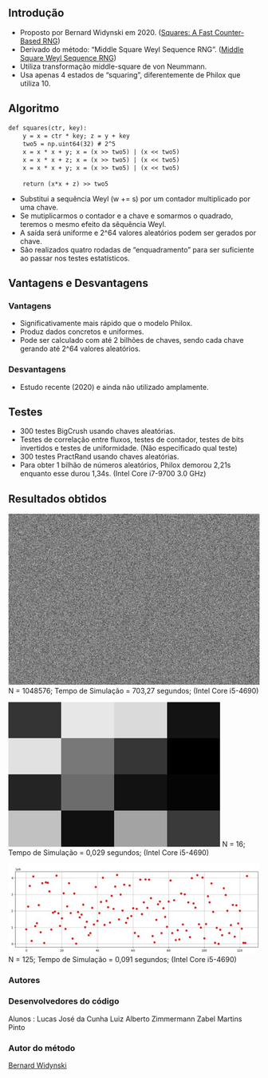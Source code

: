 ## Introdução

- Proposto por Bernard Widynski em 2020. ([Squares: A Fast Counter-Based RNG](https://arxiv.org/abs/2004.06278))
- Derivado do método: “Middle Square Weyl Sequence RNG”. ([Middle Square Weyl Sequence RNG](https://arxiv.org/abs/1704.00358))
- Utiliza transformação middle-square de von Neummann.
- Usa apenas 4 estados de “squaring”, diferentemente de Philox que utiliza 10.


## Algoritmo

```
def squares(ctr, key):
    y = x = ctr * key; z = y + key
    two5 = np.uint64(32) # 2^5
    x = x * x + y; x = (x >> two5) | (x << two5)
    x = x * x + z; x = (x >> two5) | (x << two5)
    x = x * x + y; x = (x >> two5) | (x << two5)

    return (x*x + z) >> two5    
```
- Substitui a sequência Weyl (w += s) por um contador multiplicado por uma chave.
- Se mutiplicarmos o contador e a chave e somarmos o quadrado, teremos o mesmo efeito da sêquência Weyl.
- A saída será uniforme e 2^64 valores aleatórios podem ser gerados por chave.
- São realizados quatro rodadas de “enquadramento” para ser suficiente ao passar nos testes estatísticos.

## Vantagens e Desvantagens
### Vantagens

- Significativamente mais rápido que o modelo Philox.
- Produz dados concretos e uniformes.
- Pode ser calculado com até 2 bilhões de chaves, sendo cada chave gerando até 2^64 valores aleatórios.

### Desvantagens

- Estudo recente (2020) e ainda não utilizado amplamente.

## Testes

- 300 testes BigCrush usando chaves aleatórias.
- Testes de correlação entre fluxos, testes de contador, testes de bits invertidos e testes de uniformidade. (Não especificado qual teste)
- 300 testes PractRand usando chaves aleatórias.
- Para obter 1 bilhão de números aleatórios, Philox demorou 2,21s enquanto esse durou 1,34s. (Intel Core i7-9700 3.0 GHz)

## Resultados obtidos

![Grafico que gera cores através do range dos valores gerados](https://raw.githubusercontent.com/Lucasgb7/Simulacao_Discreta/main/Fast%20Counter-Based%20RNG/resultados/grafico1.png)
N = 1048576; Tempo de Simulação = 703,27 segundos; (Intel Core i5-4690)

![Grafico que gera cores através do range dos valores gerados](https://raw.githubusercontent.com/Lucasgb7/Simulacao_Discreta/main/Fast%20Counter-Based%20RNG/resultados/grafico2.png)
N = 16; Tempo de Simulação = 0,029 segundos; (Intel Core i5-4690)

![Grafico Scatter](https://raw.githubusercontent.com/Lucasgb7/Simulacao_Discreta/main/Fast%20Counter-Based%20RNG/resultados/grafico3.png)
N = 125; Tempo de Simulação = 0,091 segundos; (Intel Core i5-4690)

### Autores

### Desenvolvedores do código
Alunos :  Lucas José da Cunha
          Luiz Alberto Zimmermann Zabel Martins Pinto
          
### Autor do método

[Bernard Widynski](https://arxiv.org/search/cs?searchtype=author&query=Widynski%2C+B)
